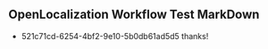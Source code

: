 ## OpenLocalization Workflow Test MarkDown
* 521c71cd-6254-4bf2-9e10-5b0db61ad5d5 thanks!

<!--HONumber=Jul16_HO2-->


